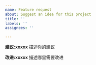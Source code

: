 ```yaml
---
name: Feature request
about: Suggest an idea for this project
title: ''
labels: ''
assignees: ''

---
```


**建议:xxxxx**
描述你的建议

**改进:xxxxx**
描述哪里需要改进
